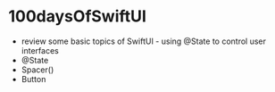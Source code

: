 # 100daysOfSwiftUI

-   review some basic topics of SwiftUI - using @State to control user interfaces
-   @State
-   Spacer()
-   Button
